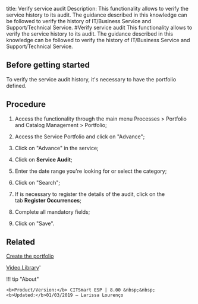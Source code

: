 title: Verify service audit
Description: This functionality allows to verify the service history to its audit. The guidance described in this knowledge can be followed to verify the history of IT/Business Service and Support/Technical Service.
#Verify service audit
This functionality allows to verify the service history to its audit. The guidance described in this knowledge can be followed to verify the history of IT/Business Service and Support/Technical Service.

Before getting started
-------------------------
To verify the service audit history, it's necessary to have the portfolio
defined.

Procedure
-------------
1.  Access the functionality through the main menu Processes \> Portfolio and
    Catalog Management \> Portfolio;

2.  Access the Service Portfolio and click on "Advance";

3.  Click on "Advance" in the service;

4.  Click on **Service Audit**;

5.  Enter the date range you're looking for or select the category;

6.  Click on "Search";

7.  If is necessary to register the details of the audit, click on the
    tab **Register Occurrences**;

8.  Complete all mandatory fields;

9.  Click on "Save".

Related
------------

[Create the portfolio](/en-us/citsmart-esp-8/processes/portfolio-and-catalog/use/create-the-portfolio.html)

<i class='fa fa-youtube-play  fa-2x' style='color:#97ce17;vertical-align: middle;'> </i> [Video Library](https://www.youtube.com/playlist?list=PLB5qK2uzf2RNx1eXRaihDR_bxXjGhgFut)'

!!! tip "About"

    <b>Product/Version:</b> CITSmart ESP | 8.00 &nbsp;&nbsp;
    <b>Updated:</b>01/03/2019 – Larissa Lourenço

